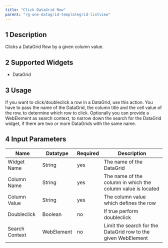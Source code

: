 ```yaml
---
title: "Click DataGrid Row"
parent: "rg-one-datagrid-templategrid-listview"
---
```


## 1 Description

Clicks a DataGrid Row by a given column value.

## 2 Supported Widgets

* DataGrid

## 3 Usage

If you want to click/doubleclick a row in a DataGrid, use this action. You have to pass the name of the DataGrid, the column title and the cell value of the row, to determine which row to click. Optionally you can provide a WebElement as search context, to narrow down the search for the DataGrid widget, if there are two or more DataGrids with the same name.      

## 4 Input Parameters

Name | Datatype | Required | Description
---- | -------- | -------- | ---------------
Widget Name | String | yes | The name of the DataGrid
Column Name | String | yes | The name of the column in which the column value is located
Column Value | String | yes | The column value which defines the row
Doubleclick | Boolean | no | If true perform doubleclick
Search Context | WebElement | no | Limit the search for the DataGrid row to the given WebElement
